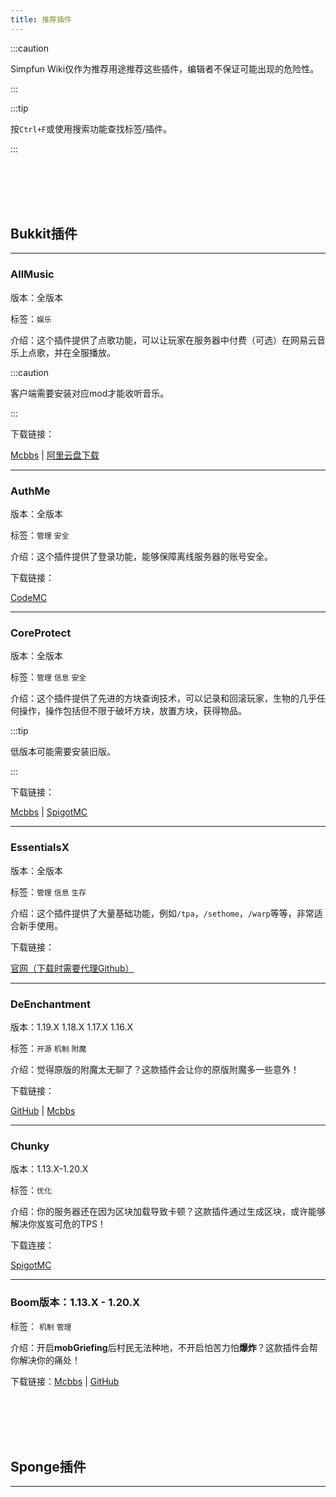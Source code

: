 ```yaml
---
title: 推荐插件
---
```


:::caution

Simpfun Wiki仅作为推荐用途推荐这些插件，编辑者不保证可能出现的危险性。

:::

:::tip

按`Ctrl+F`或使用搜索功能查找标签/插件。

:::

<br><br><br><br>

## Bukkit插件

-----

### AllMusic

版本：全版本

标签：`娱乐`

介绍：这个插件提供了点歌功能，可以让玩家在服务器中付费（可选）在网易云音乐上点歌，并在全服播放。

:::caution

客户端需要安装对应mod才能收听音乐。

:::

下载链接：

[Mcbbs](https://search.mcbbs.net/thread-972589-1-1.html) | [阿里云盘下载](https://www.123pan.com/s/Nh4zVv-BjOAH.html)

----

### AuthMe

版本：全版本

标签：`管理` `安全` 

介绍：这个插件提供了登录功能，能够保障离线服务器的账号安全。

下载链接：

[CodeMC](https://ci.codemc.io/job/AuthMe/job/AuthMeReloaded/)

-----

### CoreProtect

版本：全版本

标签：`管理` `信息` `安全`

介绍：这个插件提供了先进的方块查询技术，可以记录和回滚玩家，生物的几乎任何操作，操作包括但不限于破坏方块，放置方块，获得物品。

:::tip

低版本可能需要安装旧版。

:::

下载链接：

[Mcbbs](https://www.mcbbs.net/thread-72515-1-1.html) | [SpigotMC](https://www.spigotmc.org/resources/coreprotect.8631/)

-----

### EssentialsX

版本：全版本

标签：`管理` `信息` `生存`

介绍：这个插件提供了大量基础功能，例如`/tpa`，`/sethome`，`/warp`等等，非常适合新手使用。

下载链接：

[官网（下载时需要代理Github）](https://essentialsx.net/downloads.html)

-----

### DeEnchantment

版本：1.19.X 1.18.X 1.17.X 1.16.X 

标签：`开源` `机制` `附魔`

介绍：觉得原版的附魔太无聊了？这款插件会让你的原版附魔多一些意外！

下载链接：

[GitHub](https://github.com/Iseason2000/DeEnchantment/releases) | [Mcbbs](https://www.mcbbs.net/thread-1198268-1-1.html)

----

### Chunky

版本：1.13.X-1.20.X

标签：`优化`

介绍：你的服务器还在因为区块加载导致卡顿？这款插件通过生成区块，或许能够解决你岌岌可危的TPS！

下载连接：

[SpigotMC](https://www.spigotmc.org/resources/chunky.81534/)

----

### Boom版本：1.13.X - 1.20.X

标签： `机制` `管理`

介绍：开启**mobGriefing**后村民无法种地，不开启怕苦力怕**爆炸**？这款插件会帮你解决你的痛处！

下载链接：[Mcbbs](https://www.mcbbs.net/thread-1150139-1-1.html) | [GitHub](https://github.com/4o4E/Boom/releases)

<br><br><br><br>

## Sponge插件

----
